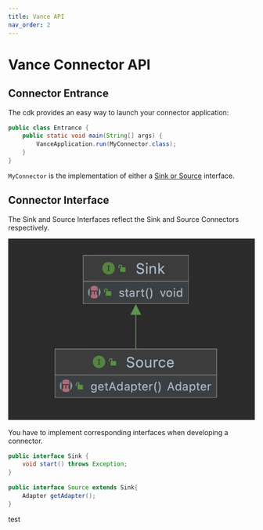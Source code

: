 ```yaml
---
title: Vance API
nav_order: 2
---
```


# Vance Connector API

## Connector Entrance

The cdk provides an easy way to launch your connector application:

```java
public class Entrance {
    public static void main(String[] args) {
        VanceApplication.run(MyConnector.class);
    }
}
```

`MyConnector` is the implementation of either a [Sink or Source](#connector-interface) interface.

## Connector Interface

The Sink and Source Interfaces reflect the Sink and Source Connectors respectively.

![connector](connector.png)

You have to implement corresponding interfaces when developing a connector.
```java
public interface Sink {
    void start() throws Exception;
}
```

```java
public interface Source extends Sink{
    Adapter getAdapter();
}
```

test